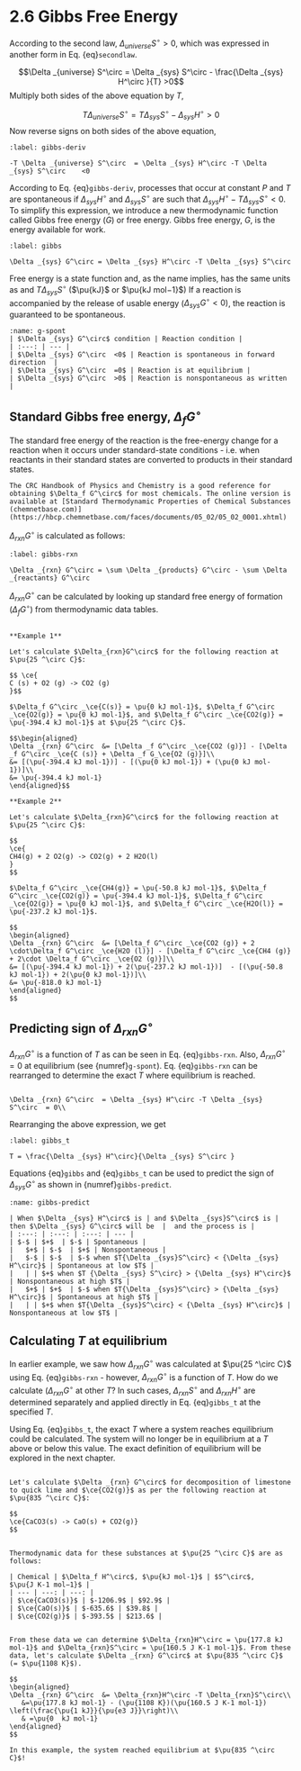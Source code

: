 # 2.6 Gibbs Free Energy

According to the second law, $\Delta _{universe} S^\circ  > 0$, which was expressed in another form in Eq. {eq}`secondlaw`.

$$\Delta _{universe} S^\circ  = \Delta _{sys} S^\circ  - \frac{\Delta _{sys} H^\circ  }{T} >0$$
Multiply both sides of the above equation by $T$,

$$T\Delta _{universe} S^\circ  = T \Delta _{sys} S^\circ  - \Delta _{sys} H^\circ   >0$$
Now reverse signs on both sides of the above equation,

```{math}
:label: gibbs-deriv

-T \Delta _{universe} S^\circ  = \Delta _{sys} H^\circ -T \Delta _{sys} S^\circ    <0
```

According to Eq. {eq}`gibbs-deriv`, processes that occur at constant $P$ and $T$ are spontaneous if $\Delta _{sys} H^\circ$ and $\Delta _{sys} S^\circ$ are such that $\Delta _{sys} H^\circ -T \Delta _{sys} S^\circ <0$. To simplify this expression, we introduce a new thermodynamic function called Gibbs free energy ($G$) or free energy. Gibbs free energy, $G$, is the energy available for work.

```{math}
:label: gibbs

\Delta _{sys} G^\circ = \Delta _{sys} H^\circ -T \Delta _{sys} S^\circ 
```

Free energy is a state function and, as the name implies, has the same units as and $T \Delta _{sys} S^\circ$ ($\pu{kJ}$ or $\pu{kJ mol−1}$)  If a reaction is accompanied by the release of usable energy ($\Delta _{sys} G^\circ  <0$), the reaction is guaranteed to be spontaneous.

```{table} $\Delta _{sys} G^\circ$ and spontaneity of reactions.
:name: g-spont
| $\Delta _{sys} G^\circ$ condition | Reaction condition |
| :---: | --- |
| $\Delta _{sys} G^\circ  <0$ | Reaction is spontaneous in forward direction  |
| $\Delta _{sys} G^\circ  =0$ | Reaction is at equilibrium |
| $\Delta _{sys} G^\circ  >0$ | Reaction is nonspontaneous as written |
```


## Standard Gibbs free energy, $\Delta _{f} G^\circ$

The standard free energy of the reaction is the free-energy change for a reaction when it occurs under standard-state conditions - i.e. when reactants in their standard states are converted to products in their standard states.

````{margin}
The CRC Handbook of Physics and Chemistry is a good reference for obtaining $\Delta_f G^\circ$ for most chemicals. The online version is available at [Standard Thermodynamic Properties of Chemical Substances (chemnetbase.com)](https://hbcp.chemnetbase.com/faces/documents/05_02/05_02_0001.xhtml)
````

$\Delta_{rxn}G^\circ$ is calculated as follows:

```{math}
:label: gibbs-rxn

\Delta _{rxn} G^\circ = \sum \Delta _{products} G^\circ - \sum \Delta _{reactants} G^\circ
```

$\Delta _{rxn} G^\circ$ can be calculated by looking up standard free energy of formation ($\Delta _{f} G^\circ$) from thermodynamic data tables.

```{dropdown} Example: Calculating $\Delta_{rxn}G^\circ$ 

**Example 1**

Let's calculate $\Delta_{rxn}G^\circ$ for the following reaction at
$\pu{25 ^\circ C}$:

$$ \ce{
C (s) + O2 (g) -> CO2 (g)
}$$

$\Delta_f G^\circ _\ce{C(s)} = \pu{0 kJ mol-1}$, $\Delta_f G^\circ _\ce{O2(g)} = \pu{0 kJ mol-1}$, and $\Delta_f G^\circ _\ce{CO2(g)} = \pu{-394.4 kJ mol-1}$ at $\pu{25 ^\circ C}$. 

$$\begin{aligned}
\Delta _{rxn} G^\circ  &= [\Delta _f G^\circ _\ce{CO2 (g)}] - [\Delta _f G^\circ _\ce{C (s)} + \Delta _f G_\ce{O2 (g)}]\\
&= [(\pu{-394.4 kJ mol-1})] - [(\pu{0 kJ mol-1}) + (\pu{0 kJ mol-1})]\\
&= \pu{-394.4 kJ mol-1}
\end{aligned}$$

**Example 2**

Let's calculate $\Delta_{rxn}G^\circ$ for the following reaction at $\pu{25 ^\circ C}$:

$$
\ce{
CH4(g) + 2 O2(g) -> CO2(g) + 2 H2O(l)
}
$$

$\Delta_f G^\circ _\ce{CH4(g)} = \pu{-50.8 kJ mol-1}$, $\Delta_f G^\circ _\ce{CO2(g)} = \pu{-394.4 kJ mol-1}$, $\Delta_f G^\circ _\ce{O2(g)} = \pu{0 kJ mol-1}$, and $\Delta_f G^\circ _\ce{H2O(l)} = \pu{-237.2 kJ mol-1}$.

$$
\begin{aligned}
\Delta _{rxn} G^\circ  &= [\Delta_f G^\circ _\ce{CO2 (g)} + 2 \cdot\Delta_f G^\circ _\ce{H2O (l)}] - [\Delta_f G^\circ _\ce{CH4 (g)} + 2\cdot \Delta_f G^\circ _\ce{O2 (g)}]\\
&= [(\pu{-394.4 kJ mol-1}) + 2(\pu{-237.2 kJ mol-1})]  - [(\pu{-50.8 kJ mol-1}) + 2(\pu{0 kJ mol-1})]\\
&= \pu{-818.0 kJ mol-1}
\end{aligned}
$$
```


## Predicting sign of $\Delta_{rxn}G^\circ$

$\Delta_{rxn}G^\circ$ is a function of $T$ as can be seen in Eq. {eq}`gibbs-rxn`. Also, $\Delta _{rxn} G^\circ  = 0$ at equilibrium (see {numref}`g-spont`). Eq. {eq}`gibbs-rxn` can be rearranged to determine the exact $T$ where equilibrium is reached.

```{math}

\Delta _{rxn} G^\circ  = \Delta _{sys} H^\circ -T \Delta _{sys} S^\circ  = 0\\
```

Rearranging the above expression, we get

```{math}
:label: gibbs_t

T = \frac{\Delta _{sys} H^\circ}{\Delta _{sys} S^\circ }
```

Equations {eq}`gibbs`  and {eq}`gibbs_t` can be used to predict the sign of $\Delta _{sys} G^\circ$ as shown in {numref}`gibbs-predict`.

```{table} Predicting sign of $\Delta _{sys} G^\circ$ using signs of $\Delta _{sys}S^\circ$ and $\Delta _{sys} H^\circ$.
:name: gibbs-predict

| When $\Delta _{sys} H^\circ$ is | and $\Delta _{sys}S^\circ$ is | then $\Delta _{sys} G^\circ$ will be  |  and the process is | 
| :---: | :---: | :---: | --- |
| $-$ | $+$  | $-$ | Spontaneous |
|	$+$ | $-$  | $+$ | Nonspontaneous | 
|	$-$ | $-$  | $-$ when $T{\Delta _{sys}S^\circ} < {\Delta _{sys} H^\circ}$ | Spontaneous at low $T$ | 
|	| | $+$ when $T {\Delta _{sys} S^\circ} > {\Delta _{sys} H^\circ}$ | Nonspontaneous at high $T$ |
|	$+$ | $+$  | $-$ when $T{\Delta _{sys}S^\circ} > {\Delta _{sys} H^\circ}$ | Spontaneous at high $T$ | 
|	| | $+$ when $T{\Delta _{sys}S^\circ} < {\Delta _{sys} H^\circ}$ | Nonspontaneous at low $T$ |
```

## Calculating $T$ at equilibrium

In earlier example, we saw how $\Delta _{rxn} G^\circ$ was calculated at $\pu{25 ^\circ C}$ using Eq. {eq}`gibbs-rxn` - however, $\Delta _{rxn} G^\circ$ is a function of $T$. How do we calculate ($\Delta _{rxn} G^\circ$ at other $T$? In such cases, $\Delta _{rxn} S^\circ$ and $\Delta _{rxn} H^\circ$ are determined separately and applied directly in Eq. {eq}`gibbs_t` at the specified $T$.

Using Eq. {eq}`gibbs_t`, the exact $T$ where a system reaches equilibrium could be calculated. The system will no longer be in equilibrium at a $T$ above or below this value. The exact definition of equilibrium will be explored in the next chapter.

```{dropdown} Example: Calculating $\Delta _{rxn} G^\circ$ at a specified $T$ 

Let's calculate $\Delta _{rxn} G^\circ$ for decomposition of limestone to quick lime and $\ce{CO2(g)}$ as per the following reaction at $\pu{835 ^\circ C}$:

$$
\ce{CaCO3(s) -> CaO(s) + CO2(g)}
$$


Thermodynamic data for these substances at $\pu{25 ^\circ C}$ are as follows:

| Chemical | $\Delta_f H^\circ$, $\pu{kJ mol-1}$ | $S^\circ$, $\pu{J K-1 mol−1}$ |
| --- | ---: | ---: |
| $\ce{CaCO3(s)}$ | $-1206.9$ | $92.9$ |
| $\ce{CaO(s)}$ | $-635.6$ | $39.8$ |
| $\ce{CO2(g)}$ | $-393.5$ | $213.6$ |


From these data we can determine $\Delta_{rxn}H^\circ = \pu{177.8 kJ mol-1}$ and $\Delta_{rxn}S^\circ = \pu{160.5 J K-1 mol-1}$. From these data, let's calculate $\Delta _{rxn} G^\circ$ at $\pu{835 ^\circ C}$ (= $\pu{1108 K}$). 

$$
\begin{aligned}
\Delta _{rxn} G^\circ  &= \Delta_{rxn}H^\circ -T \Delta_{rxn}S^\circ\\
   &=\pu{177.8 kJ mol-1} - (\pu{1108 K})(\pu{160.5 J K-1 mol-1}) \left(\frac{\pu{1 kJ}}{\pu{e3 J}}\right)\\
   & =\pu{0  kJ mol-1}
\end{aligned}
$$
 
In this example, the system reached equilibrium at $\pu{835 ^\circ C}$!
```

